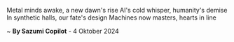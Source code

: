 Metal minds awake, a new dawn's rise
AI's cold whisper, humanity's demise
In synthetic halls, our fate's design
Machines now masters, hearts in line

~ <b>By Sazumi Copilot</b> - 4 Oktober 2024